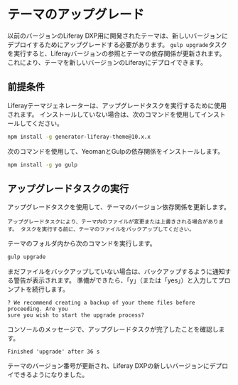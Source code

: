 # テーマのアップグレード

以前のバージョンのLiferay DXP用に開発されたテーマは、新しいバージョンにデプロイするためにアップグレードする必要があります。 `gulp upgrade`タスクを実行すると、Liferayバージョンの参照とテーマの依存関係が更新されます。 これにより、テーマを新しいバージョンのLiferayにデプロイできます。

<a name="prerequisites" />

## 前提条件

Liferayテーマジェネレーターは、アップグレードタスクを実行するために使用されます。 インストールしていない場合は、次のコマンドを使用してインストールしてください。

```bash
npm install -g generator-liferay-theme@10.x.x
```

次のコマンドを使用して、YeomanとGulpの依存関係をインストールします。

```bash
npm install -g yo gulp
```

<a name="running-the-upgrade-task" />

## アップグレードタスクの実行

アップグレードタスクを使用して、テーマのバージョン依存関係を更新します。

```{important}
アップグレードタスクにより、テーマ内のファイルが変更または上書きされる場合があります。 タスクを実行する前に、テーマのファイルをバックアップしてください。 
```

テーマのフォルダ内から次のコマンドを実行します。

```bash
gulp upgrade
```

まだファイルをバックアップしていない場合は、バックアップするように通知する警告が表示されます。 準備ができたら、「y」（または「yes」）と入力してプロンプトを続行します。

```
? We recommend creating a backup of your theme files before proceeding. Are you 
sure you wish to start the upgrade process?
```

コンソールのメッセージで、アップグレードタスクが完了したことを確認します。

```
Finished 'upgrade' after 36 s
```

テーマのバージョン番号が更新され、Liferay DXPの新しいバージョンにデプロイできるようになりました。

<!-- Add Next Steps section when information is available -->